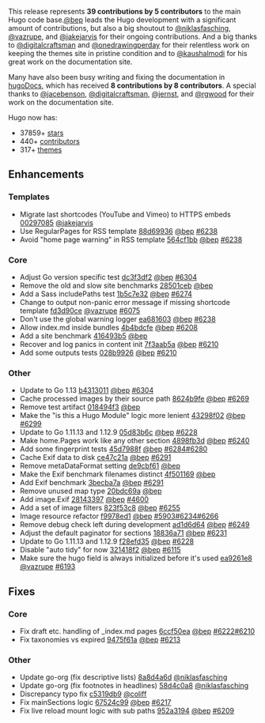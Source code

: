 This release represents **39 contributions by 5 contributors** to the main Hugo code base.[@bep](https://github.com/bep) leads the Hugo development with a significant amount of contributions, but also a big shoutout to [@niklasfasching](https://github.com/niklasfasching), [@vazrupe](https://github.com/vazrupe), and [@jakejarvis](https://github.com/jakejarvis) for their ongoing contributions.
And a big thanks to [@digitalcraftsman](https://github.com/digitalcraftsman) and [@onedrawingperday](https://github.com/onedrawingperday) for their relentless work on keeping the themes site in pristine condition and to [@kaushalmodi](https://github.com/kaushalmodi) for his great work on the documentation site.

Many have also been busy writing and fixing the documentation in [hugoDocs](https://github.com/gohugoio/hugoDocs), 
which has received **8 contributions by 8 contributors**. A special thanks to [@jacebenson](https://github.com/jacebenson), [@digitalcraftsman](https://github.com/digitalcraftsman), [@jernst](https://github.com/jernst), and [@rgwood](https://github.com/rgwood) for their work on the documentation site.


Hugo now has:

* 37859+ [stars](https://github.com/gohugoio/hugo/stargazers)
* 440+ [contributors](https://github.com/gohugoio/hugo/graphs/contributors)
* 317+ [themes](http://themes.gohugo.io/)

## Enhancements

### Templates

* Migrate last shortcodes (YouTube and Vimeo) to HTTPS embeds [00297085](https://github.com/gohugoio/hugo/commit/00297085db48cbb7949c9867012f6df38817fc29) [@jakejarvis](https://github.com/jakejarvis) 
* Use RegularPages for RSS template [88d69936](https://github.com/gohugoio/hugo/commit/88d69936122f82fffc02850516bdb37be3d0892b) [@bep](https://github.com/bep) [#6238](https://github.com/gohugoio/hugo/issues/6238)
* Avoid "home page warning" in RSS template [564cf1bb](https://github.com/gohugoio/hugo/commit/564cf1bb11e100891992e9131b271a79ea7fc528) [@bep](https://github.com/bep) [#6238](https://github.com/gohugoio/hugo/issues/6238)

### Core

* Adjust Go version specific test [dc3f3df2](https://github.com/gohugoio/hugo/commit/dc3f3df29d2b65532cedc9d321db7c4a38a28d7d) [@bep](https://github.com/bep) [#6304](https://github.com/gohugoio/hugo/issues/6304)
* Remove the old and slow site benchmarks [28501ceb](https://github.com/gohugoio/hugo/commit/28501ceb93613729c5971105010dd3c22cfa0f7f) [@bep](https://github.com/bep) 
* Add a Sass includePaths test [1b5c7e32](https://github.com/gohugoio/hugo/commit/1b5c7e327c7f98cf8e9fff920f3328198f67a598) [@bep](https://github.com/bep) [#6274](https://github.com/gohugoio/hugo/issues/6274)
* Change to output non-panic error message if missing shortcode template [fd3d90ce](https://github.com/gohugoio/hugo/commit/fd3d90ced85baaf6941be45b2fe29c25ff755c18) [@vazrupe](https://github.com/vazrupe) [#6075](https://github.com/gohugoio/hugo/issues/6075)
* Don't use the global warning logger [ea681603](https://github.com/gohugoio/hugo/commit/ea6816030081b2cffa6c0ae9ca5429a2c6fe2fa5) [@bep](https://github.com/bep) [#6238](https://github.com/gohugoio/hugo/issues/6238)
* Allow index.md inside bundles [4b4bdcfe](https://github.com/gohugoio/hugo/commit/4b4bdcfe740d988e4cfb4fee53eced6985576abd) [@bep](https://github.com/bep) [#6208](https://github.com/gohugoio/hugo/issues/6208)
* Add a site benchmark [416493b5](https://github.com/gohugoio/hugo/commit/416493b548a9bbaa27758fba9bab50a22b680e9d) [@bep](https://github.com/bep) 
* Recover and log panics in content init [7f3aab5a](https://github.com/gohugoio/hugo/commit/7f3aab5ac283ecfc7029b680d4c0a34920e728c8) [@bep](https://github.com/bep) [#6210](https://github.com/gohugoio/hugo/issues/6210)
* Add some outputs tests [028b9926](https://github.com/gohugoio/hugo/commit/028b992611209b241b1f55def8d47f9188038dc3) [@bep](https://github.com/bep) [#6210](https://github.com/gohugoio/hugo/issues/6210)

### Other

* Update to Go 1.13 [b4313011](https://github.com/gohugoio/hugo/commit/b43130115d9e3888d94df9e6f5fc72eba662632f) [@bep](https://github.com/bep) [#6304](https://github.com/gohugoio/hugo/issues/6304)
* Cache processed images by their source path [8624b9fe](https://github.com/gohugoio/hugo/commit/8624b9fe9eb81aeb884d36311fb6f85fed98aa43) [@bep](https://github.com/bep) [#6269](https://github.com/gohugoio/hugo/issues/6269)
* Remove test artifact [018494f3](https://github.com/gohugoio/hugo/commit/018494f363a32b9e4d3622da6842bc3e59b420b2) [@bep](https://github.com/bep) 
* Make the "is this a Hugo Module" logic more lenient [43298f02](https://github.com/gohugoio/hugo/commit/43298f028ccdf38e949b573d03d328bf96b998a3) [@bep](https://github.com/bep) [#6299](https://github.com/gohugoio/hugo/issues/6299)
* Update to Go 1.11.13 and 1.12.9 [05d83b6c](https://github.com/gohugoio/hugo/commit/05d83b6c08089c20ca1d99bcd224188ed5d127d4) [@bep](https://github.com/bep) [#6228](https://github.com/gohugoio/hugo/issues/6228)
* Make home.Pages work like any other section [4898fb3d](https://github.com/gohugoio/hugo/commit/4898fb3d64c856c5e0f324e0dfbf3b60da1d1d3a) [@bep](https://github.com/bep) [#6240](https://github.com/gohugoio/hugo/issues/6240)
* Add some fingerprint tests [45d7988f](https://github.com/gohugoio/hugo/commit/45d7988f2d0aa95d1a56f4c66342574075cf2963) [@bep](https://github.com/bep) [#6284](https://github.com/gohugoio/hugo/issues/6284)[#6280](https://github.com/gohugoio/hugo/issues/6280)
* Cache Exif data to disk [ce47c21a](https://github.com/gohugoio/hugo/commit/ce47c21a2998630f8edcbd056983d9c59a80b676) [@bep](https://github.com/bep) [#6291](https://github.com/gohugoio/hugo/issues/6291)
* Remove metaDataFormat setting [de9cbf61](https://github.com/gohugoio/hugo/commit/de9cbf61954201943a7b170a7d0a8b34afb5942c) [@bep](https://github.com/bep) 
* Make the Exif benchmark filenames distinct [4f501169](https://github.com/gohugoio/hugo/commit/4f5011692a22762e213e872fd9e39d015141083f) [@bep](https://github.com/bep) 
* Add Exif benchmark [3becba7a](https://github.com/gohugoio/hugo/commit/3becba7a982f39f67c7ee7cff411eae50931c8cd) [@bep](https://github.com/bep) [#6291](https://github.com/gohugoio/hugo/issues/6291)
* Remove unused map type [20bdc69a](https://github.com/gohugoio/hugo/commit/20bdc69a47b851871bdc4d9be6366fa7f51f25db) [@bep](https://github.com/bep) 
* Add image.Exif [28143397](https://github.com/gohugoio/hugo/commit/28143397d625cce1f89f4161cba97c0dddd9004c) [@bep](https://github.com/bep) [#4600](https://github.com/gohugoio/hugo/issues/4600)
* Add a set of image filters [823f53c8](https://github.com/gohugoio/hugo/commit/823f53c861bb49aecc6104e0add39fc3b0729025) [@bep](https://github.com/bep) [#6255](https://github.com/gohugoio/hugo/issues/6255)
* Image resource refactor [f9978ed1](https://github.com/gohugoio/hugo/commit/f9978ed16476ca6d233a89669c62c798cdf9db9d) [@bep](https://github.com/bep) [#5903](https://github.com/gohugoio/hugo/issues/5903)[#6234](https://github.com/gohugoio/hugo/issues/6234)[#6266](https://github.com/gohugoio/hugo/issues/6266)
* Remove debug check left during development [ad1d6d64](https://github.com/gohugoio/hugo/commit/ad1d6d6406c9b208d4fd4e09d6ad9ef19aa65dbb) [@bep](https://github.com/bep) [#6249](https://github.com/gohugoio/hugo/issues/6249)
* Adjust the default paginator for sections [18836a71](https://github.com/gohugoio/hugo/commit/18836a71ce7b671fa71dd1318b99fc661755e94d) [@bep](https://github.com/bep) [#6231](https://github.com/gohugoio/hugo/issues/6231)
* Update to Go 1.11.13 and 1.12.9 [f28efd35](https://github.com/gohugoio/hugo/commit/f28efd35820dc4909832c14dfd8ea6812ecead31) [@bep](https://github.com/bep) [#6228](https://github.com/gohugoio/hugo/issues/6228)
* Disable "auto tidy" for now [321418f2](https://github.com/gohugoio/hugo/commit/321418f22a4a94b87f01e1403a2f4a71106461fb) [@bep](https://github.com/bep) [#6115](https://github.com/gohugoio/hugo/issues/6115)
* Make sure the hugo field is always initialized before it's used [ea9261e8](https://github.com/gohugoio/hugo/commit/ea9261e856c13c1d4ae05fcca08766d410b4b65c) [@vazrupe](https://github.com/vazrupe) [#6193](https://github.com/gohugoio/hugo/issues/6193)

## Fixes

### Core

* Fix draft etc. handling of _index.md pages [6ccf50ea](https://github.com/gohugoio/hugo/commit/6ccf50ea7bb291bcbe1d56a4d697a6fd57a9c629) [@bep](https://github.com/bep) [#6222](https://github.com/gohugoio/hugo/issues/6222)[#6210](https://github.com/gohugoio/hugo/issues/6210)
* Fix taxonomies vs expired [9475f61a](https://github.com/gohugoio/hugo/commit/9475f61a377fcf23f910cbfd4ddca59261326665) [@bep](https://github.com/bep) [#6213](https://github.com/gohugoio/hugo/issues/6213)

### Other

* Update go-org (fix descriptive lists) [8a8d4a6d](https://github.com/gohugoio/hugo/commit/8a8d4a6d97d181f1aaee639d35b198a27bb788e2) [@niklasfasching](https://github.com/niklasfasching) 
* Update go-org (fix footnotes in headlines) [58d4c0a8](https://github.com/gohugoio/hugo/commit/58d4c0a8be8beefbd7437b17bf7a9a381164d09b) [@niklasfasching](https://github.com/niklasfasching) 
* Discrepancy typo fix [c5319db9](https://github.com/gohugoio/hugo/commit/c5319db9f13f1dee97db5fbbeae38429a074c7d0) [@coliff](https://github.com/coliff) 
* Fix mainSections logic [67524c99](https://github.com/gohugoio/hugo/commit/67524c993623871626f0f22e6a2ac705a816a959) [@bep](https://github.com/bep) [#6217](https://github.com/gohugoio/hugo/issues/6217)
* Fix live reload mount logic with sub paths [952a3194](https://github.com/gohugoio/hugo/commit/952a3194962dd91f87e5bd227a1591b00c39ff05) [@bep](https://github.com/bep) [#6209](https://github.com/gohugoio/hugo/issues/6209)





